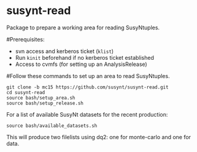 susynt-read
===========

Package to prepare a working area for reading SusyNtuples.

#Prerequisites:
- svn access and kerberos ticket (`klist`)
- Run `kinit` beforehand if no kerberos ticket established
- Access to cvmfs (for setting up an AnalysisRelease)

#Follow these commands to set up an area to read SusyNtuples.

```
git clone -b mc15 https://github.com/susynt/susynt-read.git
cd susynt-read
source bash/setup_area.sh
source bash/setup_release.sh
```

For a list of available SusyNt datasets for the recent production:
```
source bash/available_datasets.sh
```
This will produce two filelists using dq2: one for monte-carlo and one for data.

